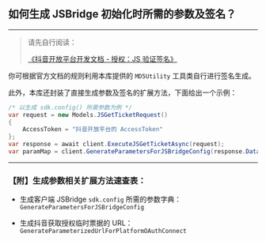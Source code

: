 ﻿## 如何生成 JSBridge 初始化时所需的参数及签名？

---

> 请先自行阅读：
>
> [《抖音开放平台开发文档 - 授权：JS 验证签名》](https://open.douyin.com/platform/doc/6850443440044410888)

你可根据官方文档的规则利用本库提供的 `MD5Utility` 工具类自行进行签名生成。

此外，本库还封装了直接生成参数及签名的扩展方法，下面给出一个示例：

```csharp
/* 以生成 sdk.config() 所需参数为例 */
var request = new Models.JSGetTicketRequest()
{
    AccessToken = "抖音开放平台的 AccessToken"
};
var response = await client.ExecuteJSGetTicketAsync(request);
var paramMap = client.GenerateParametersForJSBridgeConfig(response.Data.Ticket, "https://example.com");
```

---

### 【附】生成参数相关扩展方法速查表：

-   生成客户端 JSBridge `sdk.config` 所需的参数字典：`GenerateParametersForJSBridgeConfig`

-   生成抖音获取授权临时票据的 URL：`GenerateParameterizedUrlForPlatformOAuthConnect`
